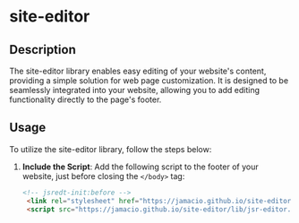 # site-editor

## Description

The site-editor library enables easy editing of your website's content, providing a simple solution for web page customization. It is designed to be seamlessly integrated into your website, allowing you to add editing functionality directly to the page's footer.

## Usage

To utilize the site-editor library, follow the steps below:

1. **Include the Script**: Add the following script to the footer of your website, just before closing the `</body>` tag:

   ```html
   <!-- jsredt-init:before -->
    <link rel="stylesheet" href="https://jamacio.github.io/site-editor/lib/jsr-editor.css">
    <script src="https://jamacio.github.io/site-editor/lib/jsr-editor.js"></script>
